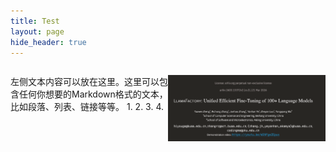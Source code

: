 ```yaml
---
title: Test
layout: page
hide_header: true
---
```

<div style="overflow:auto">
  <div style="float:left; width:50%">
  
  左侧文本内容可以放在这里。这里可以包含任何你想要的Markdown格式的文本，比如段落、列表、链接等等。
  1.
  2.
  3.
  4.
  
  </div>
  <div style="float:right; width:50%">
  
  ![](/images/post_llamafactory/paper-cover.png)
  
  </div>
</div>
